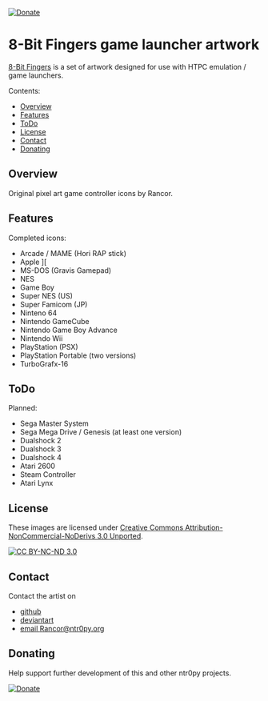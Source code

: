 [![Donate](https://img.shields.io/badge/Donate-PayPal-green.svg)](https://www.paypal.com/cgi-bin/webscr?cmd=_donations&business=YEY9LNR57GANW&lc=US&item_name=seek%2dntr0py%20Github%20Projects&currency_code=USD&bn=PP%2dDonationsBF%3abtn_donate_LG%2egif%3aNonHosted)


**8-Bit Fingers game launcher artwork**
================================================

[8-Bit Fingers](https://github.com/SeeK-ntr0py.org/8BF-Artwork) is a set of artwork designed for use with HTPC emulation / game launchers.




Contents:
- [Overview](#overview)
- [Features](#features)
- [ToDo](#todo)
- [License](#license)
- [Contact](#contact)
- [Donating](#donating)
  
  
## Overview

Original pixel art game controller icons by Rancor.



## Features

Completed icons:
- Arcade / MAME (Hori RAP stick)
- Apple ][
- MS-DOS (Gravis Gamepad)
- NES
- Game Boy
- Super NES (US)
- Super Famicom (JP)
- Ninteno 64
- Nintendo GameCube
- Nintendo Game Boy Advance
- Nintendo Wii
- PlayStation (PSX)
- PlayStation Portable (two versions)
- TurboGrafx-16



## ToDo

Planned:
- Sega Master System
- Sega Mega Drive / Genesis (at least one version)
- Dualshock 2
- Dualshock 3
- Dualshock 4
- Atari 2600
- Steam Controller
- Atari Lynx
 
	



## License

These images are licensed under [Creative Commons Attribution-NonCommercial-NoDerivs 3.0 Unported](https://creativecommons.org/licenses/by-nc-nd/3.0/legalcode).

[![CC BY-NC-ND 3.0](https://licensebuttons.net/l/by-nc-nd/3.0/88x31.png)](https://creativecommons.org/licenses/by-nc-nd/3.0/legalcode)


## Contact

Contact the artist on 
- [github](https://github.com/SeeK-ntr0py.org/8BF-Artwork)
- [deviantart](http://gfball84887.deviantart.com/)
- [email Rancor@ntr0py.org](mailto:rancor@ntr0py.org)


## Donating
Help support further development of this and other ntr0py projects.

[![Donate](https://img.shields.io/badge/Donate-PayPal-green.svg)](https://www.paypal.com/cgi-bin/webscr?cmd=_donations&business=YEY9LNR57GANW&lc=US&item_name=seek%2dntr0py%20Github%20Projects&currency_code=USD&bn=PP%2dDonationsBF%3abtn_donate_LG%2egif%3aNonHosted)


